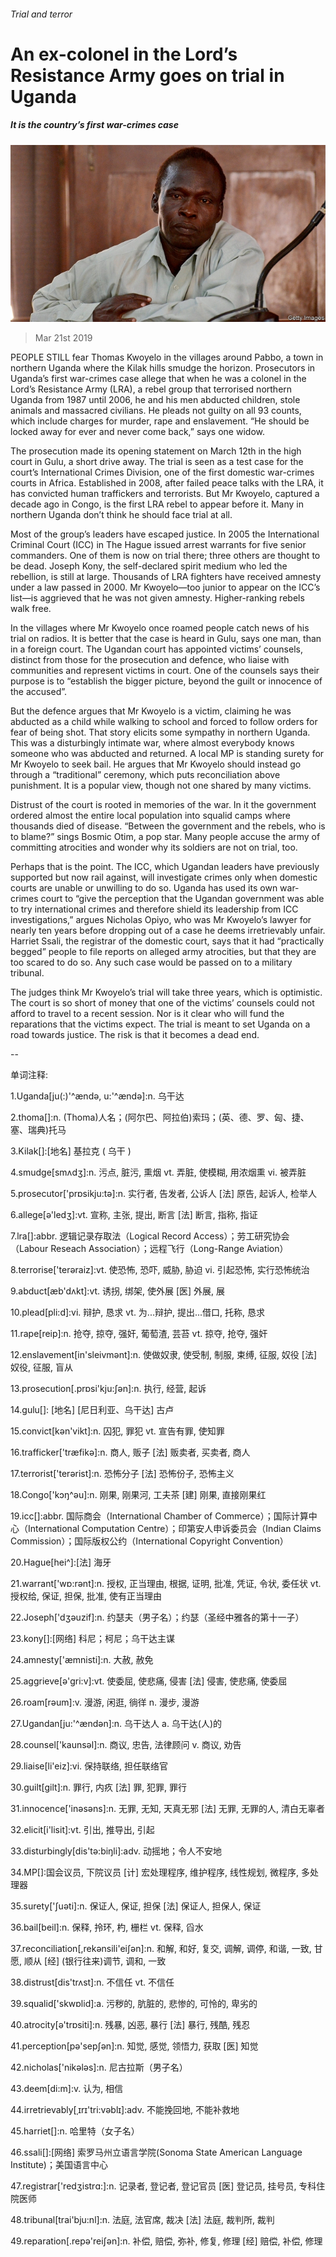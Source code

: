 ###### Trial and terror

# An ex-colonel in the Lord’s Resistance Army goes on trial in Uganda 

##### It is the country’s first war-crimes case 

![image](images/20190323_MAP004_0.jpg) 

> Mar 21st 2019 

PEOPLE STILL fear Thomas Kwoyelo in the villages around Pabbo, a town in northern Uganda where the Kilak hills smudge the horizon. Prosecutors in Uganda’s first war-crimes case allege that when he was a colonel in the Lord’s Resistance Army (LRA), a rebel group that terrorised northern Uganda from 1987 until 2006, he and his men abducted children, stole animals and massacred civilians. He pleads not guilty on all 93 counts, which include charges for murder, rape and enslavement. “He should be locked away for ever and never come back,” says one widow. 

The prosecution made its opening statement on March 12th in the high court in Gulu, a short drive away. The trial is seen as a test case for the court’s International Crimes Division, one of the first domestic war-crimes courts in Africa. Established in 2008, after failed peace talks with the LRA, it has convicted human traffickers and terrorists. But Mr Kwoyelo, captured a decade ago in Congo, is the first LRA rebel to appear before it. Many in northern Uganda don’t think he should face trial at all. 

Most of the group’s leaders have escaped justice. In 2005 the International Criminal Court (ICC) in The Hague issued arrest warrants for five senior commanders. One of them is now on trial there; three others are thought to be dead. Joseph Kony, the self-declared spirit medium who led the rebellion, is still at large. Thousands of LRA fighters have received amnesty under a law passed in 2000. Mr Kwoyelo—too junior to appear on the ICC’s list—is aggrieved that he was not given amnesty. Higher-ranking rebels walk free. 

In the villages where Mr Kwoyelo once roamed people catch news of his trial on radios. It is better that the case is heard in Gulu, says one man, than in a foreign court. The Ugandan court has appointed victims’ counsels, distinct from those for the prosecution and defence, who liaise with communities and represent victims in court. One of the counsels says their purpose is to “establish the bigger picture, beyond the guilt or innocence of the accused”. 

But the defence argues that Mr Kwoyelo is a victim, claiming he was abducted as a child while walking to school and forced to follow orders for fear of being shot. That story elicits some sympathy in northern Uganda. This was a disturbingly intimate war, where almost everybody knows someone who was abducted and returned. A local MP is standing surety for Mr Kwoyelo to seek bail. He argues that Mr Kwoyelo should instead go through a “traditional” ceremony, which puts reconciliation above punishment. It is a popular view, though not one shared by many victims. 

Distrust of the court is rooted in memories of the war. In it the government ordered almost the entire local population into squalid camps where thousands died of disease. “Between the government and the rebels, who is to blame?” sings Bosmic Otim, a pop star. Many people accuse the army of committing atrocities and wonder why its soldiers are not on trial, too. 

Perhaps that is the point. The ICC, which Ugandan leaders have previously supported but now rail against, will investigate crimes only when domestic courts are unable or unwilling to do so. Uganda has used its own war-crimes court to “give the perception that the Ugandan government was able to try international crimes and therefore shield its leadership from ICC investigations,” argues Nicholas Opiyo, who was Mr Kwoyelo’s lawyer for nearly ten years before dropping out of a case he deems irretrievably unfair. Harriet Ssali, the registrar of the domestic court, says that it had “practically begged” people to file reports on alleged army atrocities, but that they are too scared to do so. Any such case would be passed on to a military tribunal. 

The judges think Mr Kwoyelo’s trial will take three years, which is optimistic. The court is so short of money that one of the victims’ counsels could not afford to travel to a recent session. Nor is it clear who will fund the reparations that the victims expect. The trial is meant to set Uganda on a road towards justice. The risk is that it becomes a dead end. 

-- 

 单词注释:

1.Uganda[ju(:)'^ændә, u:'^ændә]:n. 乌干达 

2.thoma[]:n. (Thoma)人名；(阿尔巴、阿拉伯)索玛；(英、德、罗、匈、捷、塞、瑞典)托马 

3.Kilak[]:[地名] 基拉克 ( 乌干 ) 

4.smudge[smʌdʒ]:n. 污点, 脏污, 熏烟 vt. 弄脏, 使模糊, 用浓烟熏 vi. 被弄脏 

5.prosecutor['prɒsikju:tә]:n. 实行者, 告发者, 公诉人 [法] 原告, 起诉人, 检举人 

6.allege[ә'ledʒ]:vt. 宣称, 主张, 提出, 断言 [法] 断言, 指称, 指证 

7.lra[]:abbr. 逻辑记录存取法（Logical Record Access）；劳工研究协会（Labour Reseach Association）；远程飞行（Long-Range Aviation） 

8.terrorise['terәraiz]:vt. 使恐怖, 恐吓, 威胁, 胁迫 vi. 引起恐怖, 实行恐怖统治 

9.abduct[æb'dʌkt]:vt. 诱拐, 绑架, 使外展 [医] 外展, 展 

10.plead[pli:d]:vi. 辩护, 恳求 vt. 为...辩护, 提出...借口, 托称, 恳求 

11.rape[reip]:n. 抢夺, 掠夺, 强奸, 葡萄渣, 芸苔 vt. 掠夺, 抢夺, 强奸 

12.enslavement[in'sleivmәnt]:n. 使做奴隶, 使受制, 制服, 束缚, 征服, 奴役 [法] 奴役, 征服, 盲从 

13.prosecution[.prɒsi'kju:ʃәn]:n. 执行, 经营, 起诉 

14.gulu[]: [地名] [尼日利亚、乌干达] 古卢 

15.convict[kәn'vikt]:n. 囚犯, 罪犯 vt. 宣告有罪, 使知罪 

16.trafficker['træfikә]:n. 商人, 贩子 [法] 贩卖者, 买卖者, 商人 

17.terrorist['terәrist]:n. 恐怖分子 [法] 恐怖份子, 恐怖主义 

18.Congo['kɔŋ^әu]:n. 刚果, 刚果河, 工夫茶 [建] 刚果, 直接刚果红 

19.icc[]:abbr. 国际商会（International Chamber of Commerce）；国际计算中心（International Computation Centre）；印第安人申诉委员会（Indian Claims Commission）；国际版权公约（International Copyright Convention） 

20.Hague[hei^]:[法] 海牙 

21.warrant['wɒ:rәnt]:n. 授权, 正当理由, 根据, 证明, 批准, 凭证, 令状, 委任状 vt. 授权给, 保证, 担保, 批准, 使有正当理由 

22.Joseph['dʒәuzif]:n. 约瑟夫（男子名）；约瑟（圣经中雅各的第十一子） 

23.kony[]:[网络] 科尼；柯尼；乌干达主谋 

24.amnesty['æmnisti]:n. 大赦, 赦免 

25.aggrieve[ә'gri:v]:vt. 使委屈, 使悲痛, 侵害 [法] 侵害, 使悲痛, 使委屈 

26.roam[rәum]:v. 漫游, 闲逛, 徜徉 n. 漫步, 漫游 

27.Ugandan[ju:'^ændәn]:n. 乌干达人 a. 乌干达(人)的 

28.counsel['kaunsәl]:n. 商议, 忠告, 法律顾问 v. 商议, 劝告 

29.liaise[li'eiz]:vi. 保持联络, 担任联络官 

30.guilt[gilt]:n. 罪行, 内疚 [法] 罪, 犯罪, 罪行 

31.innocence['inәsәns]:n. 无罪, 无知, 天真无邪 [法] 无罪, 无罪的人, 清白无辜者 

32.elicit[i'lisit]:vt. 引出, 推导出, 引起 

33.disturbingly[dis'tә:biŋli]:adv. 动摇地；令人不安地 

34.MP[]:国会议员, 下院议员 [计] 宏处理程序, 维护程序, 线性规划, 微程序, 多处理器 

35.surety['ʃuәti]:n. 保证人, 保证, 担保 [法] 保证人, 担保人, 保证 

36.bail[beil]:n. 保释, 拎环, 杓, 栅栏 vt. 保释, 舀水 

37.reconciliation[,rekәnsili'eiʃәn]:n. 和解, 和好, 复交, 调解, 调停, 和谐, 一致, 甘愿, 顺从 [经] (银行往来)调节, 调和, 一致 

38.distrust[dis'trʌst]:n. 不信任 vt. 不信任 

39.squalid['skwɒlid]:a. 污秽的, 肮脏的, 悲惨的, 可怜的, 卑劣的 

40.atrocity[ә'trɒsiti]:n. 残暴, 凶恶, 暴行 [法] 暴行, 残酷, 残忍 

41.perception[pә'sepʃәn]:n. 知觉, 感觉, 领悟力, 获取 [医] 知觉 

42.nicholas['nikәlәs]:n. 尼古拉斯（男子名） 

43.deem[di:m]:v. 认为, 相信 

44.irretrievably[ˌɪrɪ'tri:vəblɪ]:adv. 不能挽回地, 不能补救地 

45.harriet[]:n. 哈里特（女子名） 

46.ssali[]:[网络] 索罗马州立语言学院(Sonoma State American Language Institute)；美国语言中心 

47.registrar['redʒistrɑ:]:n. 记录者, 登记者, 登记官员 [医] 登记员, 挂号员, 专科住院医师 

48.tribunal[trai'bju:nl]:n. 法庭, 法官席, 裁决 [法] 法庭, 裁判所, 裁判 

49.reparation[.repә'reiʃәn]:n. 补偿, 赔偿, 弥补, 修复, 修理 [经] 赔偿, 补偿, 修理 

